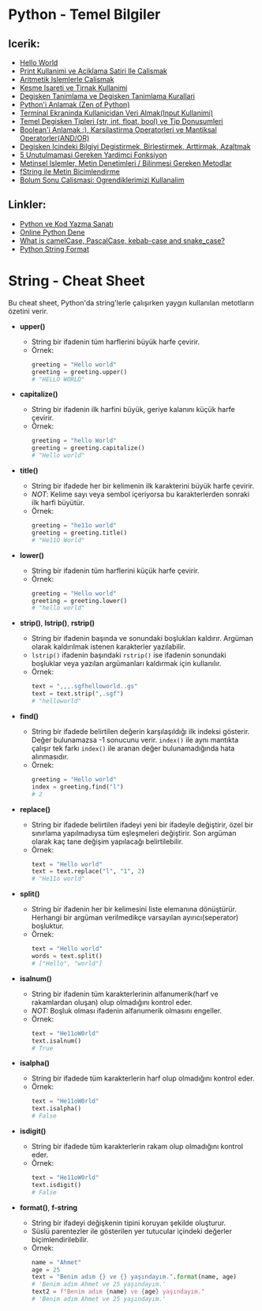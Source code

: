 # Python - Temel Bilgiler

## Icerik:
- [Hello World](003-Hello-World.py)
- [Print Kullanimi ve Aciklama Satiri Ile Calismak](004-print-Kullanimi-ve-Aciklama-Satiri-Eklemek.py)
- [Aritmetik Islemlerle Calismak](005-Aritmetik-Islemler.py)
- [Kesme Isareti ve Tirnak Kullanimi](006-Kesme-Isaretleri-ve-Tirnak-Kullanimi.py)
- [Degisken Tanimlama ve Degisken Tanimlama Kurallari](007-Degisken-Tanimlama-ve-Degisken-Tanimlama-Kurallari.py)
- [Python'i Anlamak (Zen of Python)](008-Python-i-Anlamak-The-Zen-of-Python.py)
- [Terminal Ekraninda Kullanicidan Veri Almak(Input Kullanimi)](009-input-ile-Kullanicidan-Veri-Almak.py)
- [Temel Degisken Tipleri (str, int, float, bool) ve Tip Donusumleri](010-Temel-Degisken-Tipleri-ve-Tip-Donusumleri.py)
- [Boolean'i Anlamak :), Karsilastirma Operatorleri ve Mantiksal Operatorler(AND/OR)](011-Boolean-i-Anlamak-Karsilastirma-Operatorleri-ve-Mantiksal-Operatorler.py)
- [Degisken Icindeki Bilgiyi Degistirmek, Birlestirmek, Arttirmak, Azaltmak](012-Degiskenlerin-Icindeki-Bilgiyi-Degistirmek-Birlestirmek-Arttirmak-Azaltmak.py)
- [5 Unutulmamasi Gereken Yardimci Fonksiyon](013-5-Unutulmamasi-Gereken-Yardimci-Fonksiyon.py)
- [Metinsel Islemler, Metin Denetimleri / Bilinmesi Gereken Metodlar](014-Metinsel-Islemler-Metin-Denetimleri-ve-Bilinmesi-Gereken-Metodlar.py)
- [fString ile Metin Bicimlendirme](015-fString-ile-Metin-Bicimlendirme.py)
- [Bolum Sonu Calismasi: Ogrendiklerimizi Kullanalim](016-Bolum-Sonu-Calismasi.py)

## Linkler:
- [Python ve Kod Yazma Sanatı](https://hakanyalcinkaya.medium.com/python-ve-kod-yazma-sanat%C4%B1-855eb6382dcb)
- [Online Python Dene](https://replit.com/lm/python3)
- [What is camelCase, PascalCase, kebab-case and snake_case?](https://winnercrespo.com/naming-conventions/)
- [Python String Format](https://pyformat.info/)

# String - Cheat Sheet

Bu cheat sheet, Python'da string'lerle çalışırken yaygın kullanılan metotların özetini verir.

- **upper()**
  - String bir ifadenin tüm harflerini büyük harfe çevirir.
  - Örnek:
    ```python
    greeting = "Hello world"
    greeting = greeting.upper()
    # "HELLO WORLD"
    ```

- **capitalize()**
  - String bir ifadenin ilk harfini büyük, geriye kalanını küçük harfe çevirir.
  - Örnek:
    ```python
    greeting = "hello World"
    greeting = greeting.capitalize()
    # "Hello world"
    ```

- **title()**
  - String bir ifadede her bir kelimenin ilk karakterini büyük harfe çevirir.
  - *NOT*: Kelime sayı veya sembol içeriyorsa bu karakterlerden sonraki ilk harfi büyütür.
  - Örnek:
    ```python
    greeting = "he11o world"
    greeting = greeting.title()
    # "He11O World"
    ```

- **lower()**
  - String bir ifadenin tüm harflerini küçük harfe çevirir.
  - Örnek:
    ```python
    greeting = "Hello world"
    greeting = greeting.lower()
    # "hello world"
    ```

- **strip()**, **lstrip()**, **rstrip()**
  - String bir ifadenin başında ve sonundaki boşlukları kaldırır. Argüman olarak kaldırılmak istenen karakterler yazılabilir. 
  - `lstrip()` ifadenin başındaki `rstrip()` ise ifadenin sonundaki boşluklar veya yazılan argümanları kaldırmak için kullanılır.
  - Örnek:
    ```python
    text = ",,,.sgfhelloworld..gs"
    text = text.strip(",.sgf")
    # "helloworld"
    ```

- **find()**
  - String bir ifadede belirtilen değerin karşılaşıldığı ilk indeksi gösterir. Değer bulunamazsa -1 sonucunu verir. `index()` ile aynı mantıkta çalışır tek farkı `index()` ile aranan değer bulunamadığında hata alınmasıdır.
  - Örnek:
    ```python
    greeting = "Hello world"
    index = greeting.find("l")
    # 2
    ```

- **replace()**
  - String bir ifadede belirtilen ifadeyi yeni bir ifadeyle değiştirir, özel bir sınırlama yapılmadıysa tüm eşleşmeleri değiştirir. Son argüman olarak kaç tane değişim yapılacağı belirtilebilir. 
  - Örnek:
    ```python
    text = "Hello world"
    text = text.replace("l", "1", 2)
    # "He11o world"
    ```

- **split()**
  - String bir ifadenin her bir kelimesini liste elemanına dönüştürür. Herhangi bir argüman verilmedikçe varsayılan ayırıcı(seperator) boşluktur.
  - Örnek:
    ```python
    text = "Hello world"
    words = text.split()
    # ["Hello", "world"]
    ```

- **isalnum()**
  - String bir ifadenin tüm karakterlerinin alfanumerik(harf ve rakamlardan oluşan) olup olmadığını kontrol eder. 
  - *NOT:* Boşluk olması ifadenin alfanumerik olmasını engeller.
  - Örnek:
    ```python
    text = "He11oW0rld"
    text.isalnum()
    # True
    ```

- **isalpha()**
  - String bir ifadede tüm karakterlerin harf olup olmadığını kontrol eder.
  - Örnek:
    ```python
    text = "He11oW0rld"
    text.isalpha()
    # False
    ```

- **isdigit()**
  - String bir ifadede tüm karakterlerin rakam olup olmadığını kontrol eder.
  - Örnek:
    ```python
    text = "He11oW0rld"
    text.isdigit()
    # False
    ```

- **format()**, **f-string**
  - String bir ifadeyi değişkenin tipini koruyan şekilde oluşturur. 
  - Süslü parentezler ile gösterilen yer tutucular içindeki değerler biçimlendirilebilir.
  - Örnek:
    ```python
    name = "Ahmet"
    age = 25
    text = "Benim adım {} ve {} yaşındayım.".format(name, age)
    # 'Benim adım Ahmet ve 25 yaşındayım.'
    text2 = f"Benim adım {name} ve {age} yaşındayım."  
    # 'Benim adım Ahmet ve 25 yaşındayım.'
    ```



